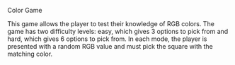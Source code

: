 Color Game

This game allows the player to test their knowledge of RGB colors. The game has two difficulty levels: easy, which gives 3 options to pick from and hard, which gives 6 options to pick from. In each mode, the player is presented with a random RGB value and must pick the square with the matching color. 
